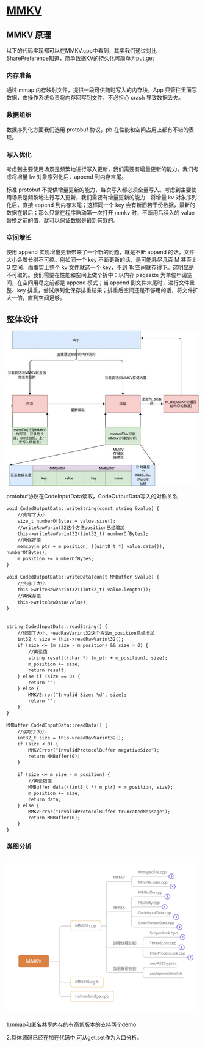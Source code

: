 # [MMKV](https://github.com/Tencent/MMKV)
## MMKV 原理
以下的代码实现都可以在MMKV.cpp中看到，其实我们通过对比SharePreference知道，简单数据KV的持久化可简单为put,get
### 内存准备
通过 mmap 内存映射文件，提供一段可供随时写入的内存块，App 只管往里面写数据，由操作系统负责将内存回写到文件，不必担心 crash 导致数据丢失。
### 数据组织
数据序列化方面我们选用 protobuf 协议，pb 在性能和空间占用上都有不错的表现。
### 写入优化
考虑到主要使用场景是频繁地进行写入更新，我们需要有增量更新的能力。我们考虑将增量 kv 对象序列化后，append 到内存末尾。

标准 protobuf 不提供增量更新的能力，每次写入都必须全量写入。考虑到主要使用场景是频繁地进行写入更新，我们需要有增量更新的能力：将增量 kv 对象序列化后，直接 append 到内存末尾；这样同一个 key 会有新旧若干份数据，最新的数据在最后；那么只需在程序启动第一次打开 mmkv 时，不断用后读入的 value 替换之前的值，就可以保证数据是最新有效的。

### 空间增长
使用 append 实现增量更新带来了一个新的问题，就是不断 append 的话，文件大小会增长得不可控。例如同一个 key 不断更新的话，是可能耗尽几百 M 甚至上 G 空间，而事实上整个 kv 文件就这一个 key，不到 1k 空间就存得下。这明显是不可取的。我们需要在性能和空间上做个折中：以内存 pagesize 为单位申请空间，在空间用尽之前都是 append 模式；当 append 到文件末尾时，进行文件重整、key 排重，尝试序列化保存排重结果；排重后空间还是不够用的话，将文件扩大一倍，直到空间足够。

## 整体设计
![](./mmkv.jpg)

protobuf协议在CodeInputData读取，CodeOutputData写入的对称关系

	void CodedOutputData::writeString(const string &value) {
	    //先写了大小
	    size_t numberOfBytes = value.size();
	    //writeRawVarint32这个方法position已经增加
	    this->writeRawVarint32((int32_t) numberOfBytes);
	    //再保存值
	    memcpy(m_ptr + m_position, ((uint8_t *) value.data()), numberOfBytes);
	    m_position += numberOfBytes;
	}
	
	void CodedOutputData::writeData(const MMBuffer &value) {
	    //先写了大小
	    this->writeRawVarint32((int32_t) value.length());
	    //再保存值
	    this->writeRawData(value);
	}


	string CodedInputData::readString() {
	    //读取了大小，readRawVarint32这个方法m_position已经增加
	    int32_t size = this->readRawVarint32();
	    if (size <= (m_size - m_position) && size > 0) {
	        //再读值
	        string result((char *) (m_ptr + m_position), size);
	        m_position += size;
	        return result;
	    } else if (size == 0) {
	        return "";
	    } else {
	        MMKVError("Invalid Size: %d", size);
	        return "";
	    }
	}
	
	MMBuffer CodedInputData::readData() {
	    //读取了大小
	    int32_t size = this->readRawVarint32();
	    if (size < 0) {
	        MMKVError("InvalidProtocolBuffer negativeSize");
	        return MMBuffer(0);
	    }
	
	    if (size <= m_size - m_position) {
	        //再读取值
	        MMBuffer data(((int8_t *) m_ptr) + m_position, size);
	        m_position += size;
	        return data;
	    } else {
	        MMKVError("InvalidProtocolBuffer truncatedMessage");
	        return MMBuffer(0);
	    }
	}
### 类图分析

![](./MMKV.png)

1.mmap和匿名共享内存的有高低版本的支持两个demo

2.具体源码已经在加在代码中,可从get,set作为入口分析。
